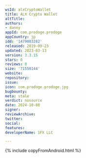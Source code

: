 ```yaml
---
wsId: alxCryptoWallet
title: ALX Crypto Wallet
altTitle: 
authors:
- danny
appId: com.prodoge.prodoge
appCountry: jp
idd: '1479083282'
released: 2019-09-23
updated: 2023-03-13
version: 3.3.15
stars: 0
reviews: 0
size: '71558144'
website: 
repository: 
issue: 
icon: com.prodoge.prodoge.jpg
bugbounty: 
meta: stale
verdict: nosource
date: 2024-10-08
signer: 
reviewArchive: 
twitter: 
social: 
features: 
developerName: 1FX LLC

---
```


{% include copyFromAndroid.html %}